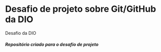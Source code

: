 # Desafio de projeto sobre Git/GitHub da DIO
Desafio da DIO

##### Repositório criado para o desafio de projeto
